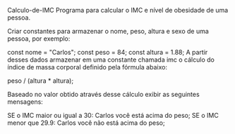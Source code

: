 Calculo-de-IMC
Programa para calcular o IMC e nível de obesidade de uma pessoa.

Criar constantes para armazenar o nome, peso, altura e sexo de uma pessoa, por exemplo:

const nome = "Carlos";
const peso = 84;
const altura = 1.88;
A partir desses dados armazenar em uma constante chamada imc o cálculo do índice de massa corporal definido pela fórmula abaixo:

peso / (altura * altura);

Baseado no valor obtido através desse cálculo exibir as seguintes mensagens:

SE o IMC maior ou igual a 30: Carlos você está acima do peso;
SE o IMC menor que 29.9: Carlos você não está acima do peso; 
